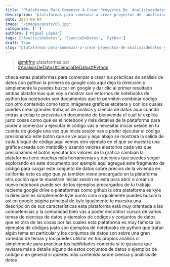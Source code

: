 ```yaml
---
title: "Plataformas Para Comenzar A Crear Proyectos De  Analisisdedatos Y  Cienciadedatos"
description: "plataformas para comenzar a crear proyectos de  analisisdedatos y  cienciadedatos"
date: 2024-08-04
image: "/images/posts/05.jpg"
categories: ['']
authors: ['Miguel López']
tags: ['AnalisisDeDatos', 'CienciaDeDatos', 'Python']
draft: True
slug: "plataformas-para-comenzar-a-crear-proyectos-de-analisisdedatos-y-cienciadedatos"
---
```


<blockquote class="tiktok-embed" cite="{https://www.tiktok.com/@mkfnx/video/7189758440326155526}" data-video-id="7189758440326155526" style="max-width: 605px;min-width: 325px;" > <section> <a target="_blank" title="@mkfnx" href="https://www.tiktok.com/@mkfnx?refer=embed">@mkfnx</a> plataformas par </section> <a title="AnalisisDeDatos" target="_blank" href="https://www.tiktok.com/tag/AnalisisDeDatos?refer=embed">#AnalisisDeDatos</a><a title="CienciaDeDatos" target="_blank" href="https://www.tiktok.com/tag/CienciaDeDatos?refer=embed">#CienciaDeDatos</a><a title="Python" target="_blank" href="https://www.tiktok.com/tag/Python?refer=embed">#Python</a> </blockquote> <script async src="https://www.tiktok.com/embed.js"></script>

checa estas plataformas para comenzar a crear tus prácticas de análisis de datos con python la primera es google cola aquí dejo la dirección o simplemente la puedes buscar en google y dar clic al primer resultado ambas plataformas que voy a mostrar son entornos de notebooks de python los notebooks son documentos que te permiten combinar código con otro contenido como texto imágenes gráficas etcétera y con los cuales puedes crear grandes trabajos de análisis y ciencia de datos aquí cuando entras a colap te presenta un documento de bienvenida el cual te explica justo cosas como qué es el notebook y más detalles de la plataforma para poder a comenzar a ejecutar el código vas a necesitar iniciar sesión en tu cuenta de google una vez que inicia sesión vas a poder ejecutar el código presionando este botón que se ve aquí y aquí abajo se mostrará la salida de cada bloque de código aquí vemos otro ejemplo en el que se muestra una gráfica creada con matlotlib y usando valores aleatorios cada vez que presionamos el botón ejecutar los valores de la gráfica cambian la plataforma tiene muchas más herramientas y opciones que puedes seguir explorando en este documento por ejemplo aquí agregué este fragmento de código para cargar este conjunto de datos sobre precios de la vivienda en california esto es algo que ya también viene precargado en la plataforma otra opción que te muestran iniciar sesión es esta para abrir o crear un nuevo notebook puede ser de los ejemplos precargados de tu trabajo reciente google drive o plataformas como github la otra plataforma es kyle la dirección es simplemente kyle punto com o igualmente puedes buscarla así en google página principal de kyle igualmente te muestra una descripción de sus características esta plataforma está muy orientada a las competencias y la comunidad bien vas a poder encontrar cursos de varios temas de ciencias de datos y ejemplos de códigos y conjuntos de datos que es otra de las cosas por las cuales esta plataforma es muy famosa los ejemplos de códigos justo son ejemplos de notebooks de python que tratan algún tema en particular y los conjuntos de datos son sobre una gran variedad de temas y los puedes utilizar en tus propios análisis o simplemente para practicar tus habilidades comenta si te gustaría que revisara más a detalle alguno de estos conjuntos de datos o ejemplos de código o en general si quieres más contenido sobre ciencia y análisis de datos 